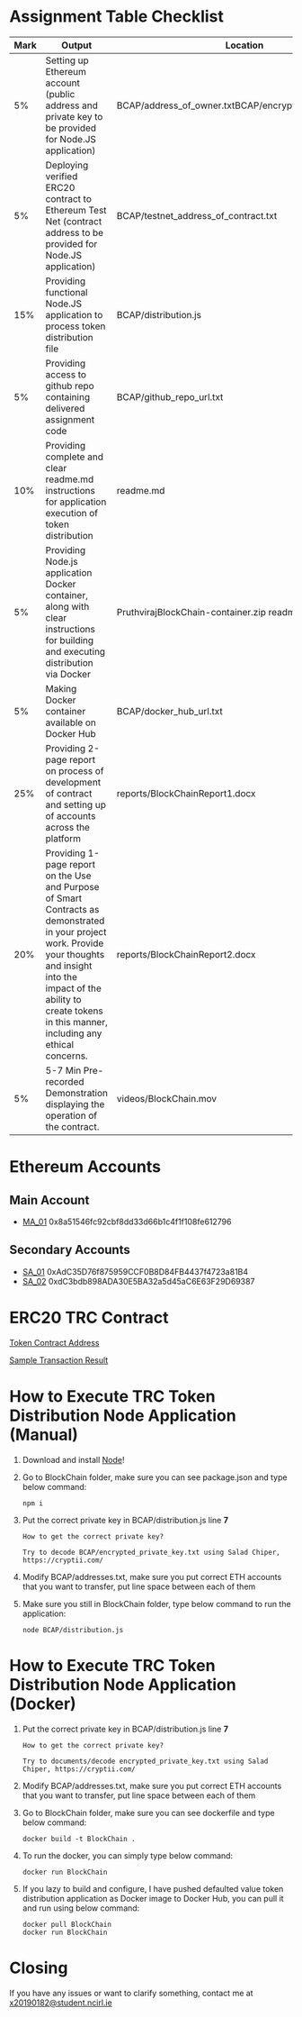 # Assignment Table Checklist

| Mark | Output                                                                                                                                                                                                                                    | Location                                                                            |
| ---- | ----------------------------------------------------------------------------------------------------------------------------------------------------------------------------------------------------------------------------------------- | ----------------------------------------------------------------------------------- |
| 5%   | Setting up Ethereum account (public address and private key to be provided for Node.JS application)                                                                                                                                       | BCAP/address_of_owner.txtBCAP/encrypted_private_key.txt |
| 5%   | Deploying verified ERC20 contract to Ethereum Test Net (contract address to be provided for Node.JS application)                                                                                                                          | BCAP/testnet_address_of_contract.txt                                  |
| 15%  | Providing functional Node.JS application to process token distribution file                                                                                                                                                               | BCAP/distribution.js                                                            |
| 5%   | Providing access to github repo containing delivered assignment code                                                                                                                                                                      | BCAP/github_repo_url.txt                                                       |
| 10%  | Providing complete and clear readme.md instructions for application execution of token distribution                                                                                                                                       | readme.md                                                                           |
| 5%   | Providing Node.js application Docker container, along with clear instructions for building and executing distribution via Docker                                                                                                          | PruthvirajBlockChain-container.zip readme.md                       |
| 5%   | Making Docker container available on Docker Hub                                                                                                                                                                                           | BCAP/docker_hub_url.txt                                                        |
| 25%  | Providing 2-page report on process of development of contract and setting up of accounts across the platform                                                                                                                              | reports/BlockChainReport1.docx                                            |
| 20%  | Providing 1-page report on the Use and Purpose of Smart Contracts as demonstrated in your project work. Provide your thoughts and insight into the impact of the ability to create tokens in this manner, including any ethical concerns. | reports/BlockChainReport2.docx                                             |
| 5%   | 5-7 Min Pre-recorded Demonstration displaying the operation of the contract.                                                                                                                                                              | videos/BlockChain.mov                                        |

# Ethereum Accounts

## Main Account

- [MA_01](https://ropsten.etherscan.io/token/0x943845aa72da72ef7e19e0f9b2493f5949bc465f?a=0x8a51546fc92cbf8dd33d66b1c4f1f108fe612796)
0x8a51546fc92cbf8dd33d66b1c4f1f108fe612796

## Secondary Accounts

- [SA_01](https://ropsten.etherscan.io/address/0xadc35d76f875959ccf0b8d84fb4437f4723a81b4)
0xAdC35D76f875959CCF0B8D84FB4437f4723a81B4
- [SA_02](https://ropsten.etherscan.io/address/0xdc3bdb898ada30e5ba32a5d45ac6e63f29d69387)
0xdC3bdb898ADA30E5BA32a5d45aC6E63F29D69387

# ERC20 TRC Contract

[Token Contract Address](https://ropsten.etherscan.io/token/0x943845aa72da72ef7e19e0f9b2493f5949bc465f?a=0x8a51546fc92cbf8dd33d66b1c4f1f108fe612796)


[Sample Transaction Result](https://ropsten.etherscan.io/tx/0xeb201a16eecb8ba51e29a974dc63e36fdd50c21f0244366b3e757b1eecc77072)

# How to Execute TRC Token Distribution Node Application (Manual)

1. Download and install [Node](https://nodejs.org/en/download/)!
2. Go to BlockChain folder, make sure you can see package.json and type below command:
   ```npm
   npm i
   ```
3. Put the correct private key in BCAP/distribution.js line **7**

   ```
   How to get the correct private key?

   Try to decode BCAP/encrypted_private_key.txt using Salad Chiper, https://cryptii.com/
   ```

4. Modify BCAP/addresses.txt, make sure you put correct ETH accounts that you want to transfer, put line space between each of them
5. Make sure you still in BlockChain folder, type below command to run the application:
   ```npm
   node BCAP/distribution.js
   ```

# How to Execute TRC Token Distribution Node Application (Docker)

1. Put the correct private key in BCAP/distribution.js line **7**

   ```
   How to get the correct private key?

   Try to documents/decode encrypted_private_key.txt using Salad Chiper, https://cryptii.com/
   ```

2. Modify BCAP/addresses.txt, make sure you put correct ETH accounts that you want to transfer, put line space between each of them

3. Go to BlockChain folder, make sure you can see dockerfile and type below command:

   ```docker
   docker build -t BlockChain .
   ```

4. To run the docker, you can simply type below command:
   ```docker
   docker run BlockChain
   ```
5. If you lazy to build and configure, I have pushed defaulted value token distribution application as Docker image to Docker Hub, you can pull it and run using below command:
   ```docker
   docker pull BlockChain
   docker run BlockChain
   ```

# Closing

If you have any issues or want to clarify something, contact me at x20190182@student.ncirl.ie<br />
